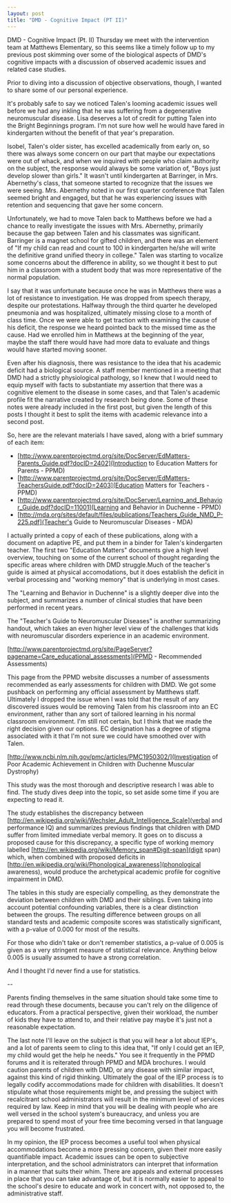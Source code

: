 ```yaml
---
layout: post
title: "DMD - Cognitive Impact (PT II)"
---
```


DMD - Cognitive Impact (Pt. II)
Thursday we meet with the intervention team at Matthews Elementary, so this seems like a timely follow up to my previous post skimming over some of the biological aspects of DMD's cognitive impacts with a discussion of observed academic issues and related case studies.

Prior to diving into a discussion of objective observations, though, I wanted to share some of our personal experience.

It's probably safe to say we noticed Talen's looming academic issues well before we had any inkling that he was suffering from a degenerative neuromuscular disease. Lisa deserves a lot of credit for putting Talen into the Bright Beginnings program. I'm not sure how well he would have fared in kindergarten without the benefit of that year's preparation.

Isobel, Talen's older sister, has excelled academically from early on, so there was always some concern on our part that maybe our expectations were out of whack, and when we inquired with people who  claim authority on the subject, the response would always be some variation of, "Boys just develop slower than girls." It wasn't until kindergarten at Barringer, in Mrs. Abernethy's class, that someone started to recognize that the issues we were seeing. Mrs. Abernethy noted in our first quarter conference that Talen seemed bright and engaged, but that he was experiencing issues with retention and sequencing that gave her some concern.

Unfortunately, we had to move Talen back to Matthews before we had a chance to really investigate the issues with Mrs. Abernethy, primarily because the gap between Talen and his classmates was significant. Barringer is a magnet school for gifted children, and there was an element of "If my child can read and count to 100 in kindergarten he/she will write the definitive grand unified theory in college." Talen was starting to vocalize some concerns about the difference in ability, so we thought it best to put him in a classroom with a student body that was more representative of the normal population.

I say that it was unfortunate because once he was in Matthews there was a lot of resistance to investigation. He was dropped from speech therapy, despite our protestations. Halfway through the third quarter he developed pneumonia and was hospitalized, ultimately missing close to a month of class time. Once we were able to get traction with examining the cause of his deficit, the response we heard pointed back to the missed time as the cause. Had we enrolled him in Matthews at the beginning of the year, maybe the staff there would have had more data to evaluate and things would have started moving sooner.

Even after his diagnosis, there was resistance to the idea that his academic deficit had a biological source. A staff member mentioned in a meeting that DMD had a strictly physiological pathology, so I knew that I would need to equip myself with facts to substantiate my assertion that there was a cognitive element to the disease in some cases, and that Talen's academic profile fit the narrative created by research being done. Some of these notes were already included in the first post, but given the length of this posts I thought it best to split the items with academic relevance into a second post.

So, here are the relevant materials I have saved, along with a brief summary of each item:

* [http://www.parentprojectmd.org/site/DocServer/EdMatters-Parents_Guide.pdf?docID=2402](Introduction to Education Matters for Parents - PPMD)
* [http://www.parentprojectmd.org/site/DocServer/EdMatters-TeachersGuide.pdf?docID=2403](Education Matters for Teachers - PPMD)
* [http://www.parentprojectmd.org/site/DocServer/Learning_and_Behavior_Guide.pdf?docID=11001](Learning and Behavior in Duchenne - PPMD)
* [http://mda.org/sites/default/files/publications/Teachers_Guide_NMD_P-225.pdf](Teacher's Guide to Neuromuscular Diseases - MDA)

I actually printed a copy of each of these publications, along with a document on adaptive PE, and put them in a binder for Talen's kindergarten teacher. The first two "Education Matters" documents give a high level overview, touching on some of the current school of thought regarding the specific areas where children with DMD struggle.Much of the teacher's guide is aimed at physical accomodations, but it does establish the deficit in verbal processing and "working memory" that is underlying in most cases.

The "Learning and Behavior in Duchenne" is a slightly deeper dive into the subject, and summarizes a number of clinical studies that have been performed in recent years.

The "Teacher's Guide to Neuromuscular Diseases" is another summarizing handout, which takes an even higher level view of the challenges that kids with neuromuscular disorders experience in an academic environment.

[http://www.parentprojectmd.org/site/PageServer?pagename=Care_educational_assessments](PPMD - Recommended Assessments)

This page from the PPMD website discusses a number of assessments recommended as early assessments for children with DMD. We got some pushback on performing any official assessment by Matthews staff. Ultimately I dropped the issue when I was told that the result of any discovered issues would be removing Talen from his classroom into an EC environment, rather than any sort of tailored learning in his normal classroom environment. I'm still not certain, but I think that we made the right decision given our options. EC designation has a degree of stigma associated with it that I'm not sure we could have smoothed over with Talen.

[http://www.ncbi.nlm.nih.gov/pmc/articles/PMC1950302/](Investigation of Poor Academic Achievement in Children with Duchenne Muscular Dystrophy)

This study was the most thorough and descriptive research I was able to find. The study dives deep into the topic, so set aside some time if you are expecting to read it.

The study establishes the discrepancy between [http://en.wikipedia.org/wiki/Wechsler_Adult_Intelligence_Scale](verbal and performance IQ) and summarizes previous findings that children with DMD suffer from limited immediate verbal memory. It goes on to discuss a proposed cause for this discrepancy, a specific type of working memory labelled [http://en.wikipedia.org/wiki/Memory_span#Digit-span](digit span) which, when combined with proposed deficits in [http://en.wikipedia.org/wiki/Phonological_awareness](phonological awareness), would produce the archetypical academic profile for cognitive impairment in DMD.

The tables in this study are especially compelling, as they demonstrate the deviation between children with DMD and their siblings. Even taking into account potential confounding variables, there is a clear distinction between the groups. The resulting difference between groups on all standard tests and academic composite scores was statistically significant, with a p-value of 0.000 for most of the results.

For those who didn't take or don't remember statistics, a p-value of 0.005 is given as a very stringent measure of statistical relevance. Anything below 0.005 is usually assumed to have a strong correlation.

And I thought I'd never find a use for statistics.

--

Parents finding themselves in the same situation should take some time to read through these documents, because you can't rely on the diligence of educators. From a practical perspective, given their workload, the number of kids they have to attend to,  and their relative pay maybe it's just not a reasonable expectation.

The last note I'll leave on the subject is that you will hear a lot about IEP's, and a lot of parents seem to cling to this idea that, "If only I could get an IEP, my child would get the help he needs." You see it frequently in the PPMD forums and it is reiterated through PPMD and MDA brochures. I would caution parents of children with DMD, or any disease with similar impact, against this kind of rigid thinking. Ultimately the goal of the IEP process is to legally codify accommodations made for children with disabilities. It doesn't stipulate what those requirements might be, and pressing the subject with recalcitrant school administrators will result in the minimum level of services required by law. Keep in mind that you will be dealing with people who are well versed in the school system's bureaucracy, and unless you are prepared to spend most of your free time becoming versed in that language you will become frustrated.

In my opinion, the IEP process becomes a useful tool when physical accommodations become a more pressing concern, given their more easily quantifiable impact. Academic issues can be open to subjective interpretation, and the school administrators can interpret that information in a manner that suits their whim. There are appeals and external processes in place that you can take advantage of, but it is normally easier to appeal to the school's desire to educate and work in concert with, not opposed to, the administrative staff.
